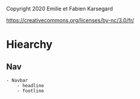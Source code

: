 Copyright 2020 Emilie et Fabien Karsegard

https://creativecommons.org/licenses/by-nc/3.0/fr/



# Hiearchy

## Nav

    - Navbar
        - headline
        - footline